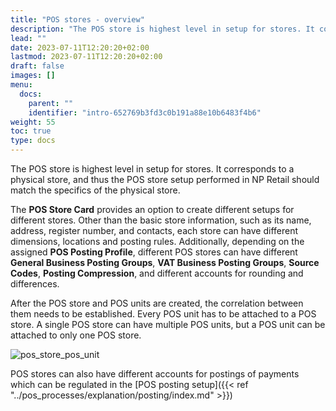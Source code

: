 ```yaml
---
title: "POS stores - overview"
description: "The POS store is highest level in setup for stores. It corresponds to a physical store, and thus the POS store setup performed in NP Retail should match the specifics of the physical store."
lead: ""
date: 2023-07-11T12:20:20+02:00
lastmod: 2023-07-11T12:20:20+02:00
draft: false
images: []
menu:
  docs:
    parent: ""
    identifier: "intro-652769b3fd3c0b191a88e10b6483f4b6"
weight: 55
toc: true
type: docs
---
```


The POS store is highest level in setup for stores. It corresponds to a physical store, and thus the POS store setup performed in NP Retail should match the specifics of the physical store. 

The **POS Store Card** provides an option to create different setups for different stores. Other than the basic store information, such as its name, address, register number, and contacts, each store can have different dimensions, locations and posting rules. Additionally, depending on the assigned **POS Posting Profile**, different POS stores can have different **General Business Posting Groups**, **VAT Business Posting Groups**, **Source Codes**, **Posting Compression**, and different accounts for rounding and differences.

After the POS store and POS units are created, the correlation between them needs to be established. Every POS unit has to be attached to a POS store. A single POS store can have multiple POS units, but a POS unit can be attached to only one POS store.

![pos_store_pos_unit](POS%20store%20vs%20pos%20unit.png)

POS stores can also have different accounts for postings of payments which can be regulated in the [POS posting setup]({{< ref "../pos_processes/explanation/posting/index.md" >}})
